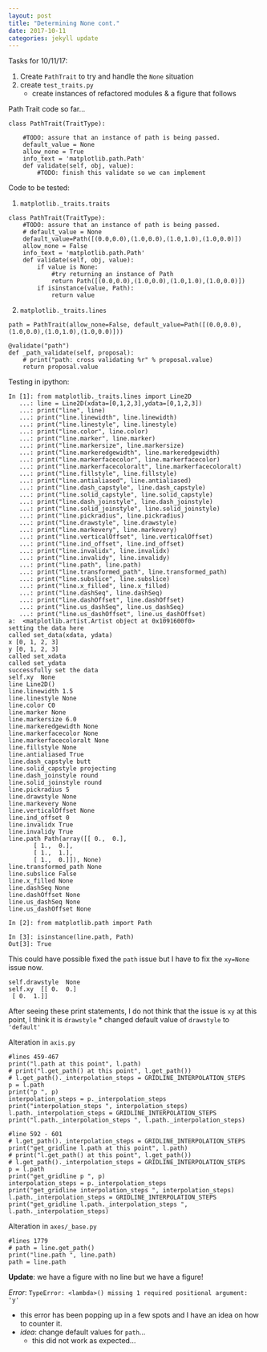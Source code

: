 ```yaml
---
layout: post
title: "Determining None cont."
date: 2017-10-11
categories: jekyll update
---
```


Tasks for 10/11/17:
1. Create `PathTrait` to try and handle the `None` situation
2. create `test_traits.py`
    * create instances of refactored modules & a figure that follows

Path Trait code so far...
~~~
class PathTrait(TraitType):

    #TODO: assure that an instance of path is being passed.
    default_value = None
    allow_none = True
    info_text = 'matplotlib.path.Path'
    def validate(self, obj, value):
        #TODO: finish this validate so we can implement
~~~

Code to be tested:
1. `matplotlib._traits.traits`

~~~
class PathTrait(TraitType):
    #TODO: assure that an instance of path is being passed.
    # default_value = None
    default_value=Path([(0.0,0.0),(1.0,0.0),(1.0,1.0),(1.0,0.0)])
    allow_none = False
    info_text = 'matplotlib.path.Path'
    def validate(self, obj, value):
        if value is None:
            #try returning an instance of Path
            return Path([(0.0,0.0),(1.0,0.0),(1.0,1.0),(1.0,0.0)])
        if isinstance(value, Path):
            return value
~~~

2. `matplotlib._traits.lines`

~~~
path = PathTrait(allow_none=False, default_value=Path([(0.0,0.0),(1.0,0.0),(1.0,1.0),(1.0,0.0)]))

@validate("path")
def _path_validate(self, proposal):
    # print("path: cross validating %r" % proposal.value)
    return proposal.value
~~~



Testing in ipython:
~~~
In [1]: from matplotlib._traits.lines import Line2D
   ...: line = Line2D(xdata=[0,1,2,3],ydata=[0,1,2,3])
   ...: print("line", line)
   ...: print("line.linewidth", line.linewidth)
   ...: print("line.linestyle", line.linestyle)
   ...: print("line.color", line.color)
   ...: print("line.marker", line.marker)
   ...: print("line.markersize", line.markersize)
   ...: print("line.markeredgewidth", line.markeredgewidth)
   ...: print("line.markerfacecolor", line.markerfacecolor)
   ...: print("line.markerfacecoloralt", line.markerfacecoloralt)
   ...: print("line.fillstyle", line.fillstyle)
   ...: print("line.antialiased", line.antialiased)
   ...: print("line.dash_capstyle", line.dash_capstyle)
   ...: print("line.solid_capstyle", line.solid_capstyle)
   ...: print("line.dash_joinstyle", line.dash_joinstyle)
   ...: print("line.solid_joinstyle", line.solid_joinstyle)
   ...: print("line.pickradius", line.pickradius)
   ...: print("line.drawstyle", line.drawstyle)
   ...: print("line.markevery", line.markevery)
   ...: print("line.verticalOffset", line.verticalOffset)
   ...: print("line.ind_offset", line.ind_offset)
   ...: print("line.invalidx", line.invalidx)
   ...: print("line.invalidy", line.invalidy)
   ...: print("line.path", line.path)
   ...: print("line.transformed_path", line.transformed_path)
   ...: print("line.subslice", line.subslice)
   ...: print("line.x_filled", line.x_filled)
   ...: print("line.dashSeq", line.dashSeq)
   ...: print("line.dashOffset", line.dashOffset)
   ...: print("line.us_dashSeq", line.us_dashSeq)
   ...: print("line.us_dashOffset", line.us_dashOffset)
a:  <matplotlib.artist.Artist object at 0x1091600f0>
setting the data here
called set_data(xdata, ydata)
x [0, 1, 2, 3]
y [0, 1, 2, 3]
called set_xdata
called set_ydata
successfully set the data
self.xy  None
line Line2D()
line.linewidth 1.5
line.linestyle None
line.color C0
line.marker None
line.markersize 6.0
line.markeredgewidth None
line.markerfacecolor None
line.markerfacecoloralt None
line.fillstyle None
line.antialiased True
line.dash_capstyle butt
line.solid_capstyle projecting
line.dash_joinstyle round
line.solid_joinstyle round
line.pickradius 5
line.drawstyle None
line.markevery None
line.verticalOffset None
line.ind_offset 0
line.invalidx True
line.invalidy True
line.path Path(array([[ 0.,  0.],
       [ 1.,  0.],
       [ 1.,  1.],
       [ 1.,  0.]]), None)
line.transformed_path None
line.subslice False
line.x_filled None
line.dashSeq None
line.dashOffset None
line.us_dashSeq None
line.us_dashOffset None

In [2]: from matplotlib.path import Path

In [3]: isinstance(line.path, Path)
Out[3]: True
~~~

This could have possible fixed the `path` issue but I have to fix the `xy=None` issue now.

~~~
self.drawstyle  None
self.xy  [[ 0.  0.]
 [ 0.  1.]]
~~~

After seeing these print statements, I do not think that the issue is `xy` at this point, I think it is `drawstyle`
    * changed default value of `drawstyle` to `'default'`

Alteration in `axis.py`
~~~
#lines 459-467
print("l.path at this point", l.path)
# print("l.get_path() at this point", l.get_path())
# l.get_path()._interpolation_steps = GRIDLINE_INTERPOLATION_STEPS
p = l.path
print("p ", p)
interpolation_steps = p._interpolation_steps
print("interpolation_steps ", interpolation_steps)
l.path._interpolation_steps = GRIDLINE_INTERPOLATION_STEPS
print("l.path._interpolation_steps ", l.path._interpolation_steps)

#line 592 - 601
# l.get_path()._interpolation_steps = GRIDLINE_INTERPOLATION_STEPS
print("get_gridline l.path at this point", l.path)
# print("l.get_path() at this point", l.get_path())
# l.get_path()._interpolation_steps = GRIDLINE_INTERPOLATION_STEPS
p = l.path
print("get_gridline p ", p)
interpolation_steps = p._interpolation_steps
print("get_gridline interpolation_steps ", interpolation_steps)
l.path._interpolation_steps = GRIDLINE_INTERPOLATION_STEPS
print("get_gridline l.path._interpolation_steps ", l.path._interpolation_steps)
~~~

Alteration in `axes/_base.py`
~~~
#lines 1779
# path = line.get_path()
print("line.path ", line.path)
path = line.path
~~~

**Update**: we have a figure with no line but we have a figure!

*Error*:
`TypeError: <lambda>() missing 1 required positional argument: 'y'`
* this error has been popping up in a few spots and I have an idea on how to counter it.
* *idea*: change default values for `path`...
    * this did not work as expected...

